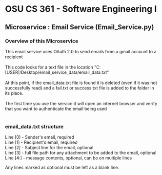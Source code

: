 # OSU CS 361 - Software Engineering I
## Microservice : Email Service (Email_Service.py)

### Overview of this Microservice
This email service uses OAuth 2.0 to send emails from a gmail account to a recipient<br>
<br>
This code looks for a text file in the location "C:[USER]/Desktop/email_service_data/email_data.txt"<br>
<br>
At this point, if the email_data.txt file is found it is deleted (even if it was not successfully read) and a fail.txt or success.txt file is added to the folder in its place.<br>
<br>
The first time you use the service it will open an internet browser and verify that you want to authenticate the email being used<br>
<br>
### email_data.txt structure
Line [0] - Sender's email, required<br>
Line [1] - Recipient's email, required<br>
Line [2] - Subject line for the email, optional<br>
Line [3] - full file path for any attachment to be added to the email, optional<br>
Line [4:] - message contents, optional, can be on multiple lines<br>

Any lines marked as optional must be left as a blank line.
